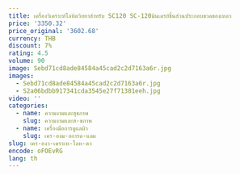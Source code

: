 ```yaml
---
title: เครื่องวิเคราะห์โลหิตวิทยาสำหรับ SC120 SC-120มินเดรย์ชิ้นส่วนประกอบขวดของเหลว
price: '3350.32'
price_original: '3602.68'
currency: THB
discount: 7%
rating: 4.5
volume: 90
image: Sebd71cd8ade84584a45cad2c2d7163a6r.jpg
images:
  - Sebd71cd8ade84584a45cad2c2d7163a6r.jpg
  - S2a06bdbb917341cda3545e27f71381eeh.jpg
video: ''
categories:
  - name: ความงามและสุขภาพ
    slug: ความงามและส-ขภาพ
  - name: เครื่องมือการดูแลผิว
    slug: เคร-องม-อการด-แลผ
slug: เคร-องว-เคราะห-โลห-ตว
encode: oFOEvRG
lang: th
---
```

  